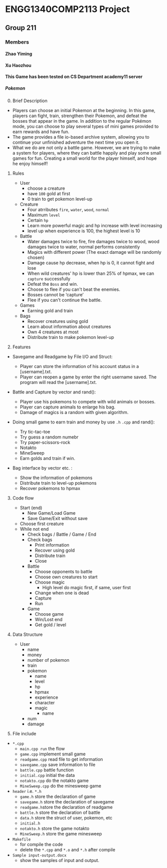 # ENGG1340COMP2113 Project

## Group 211

### Members
#### Zhao Yiming
#### Xu   Haozhou

#### This Game has been tested on CS Department academy11 server

##### Pokemon
0. Brief Description

- Players can choose an initial Pokemon at the beginning. In this game, players can fight, train, strengthen their Pokemon, and defeat the bosses that appear in the game. In addition to the regular Pokémon mode, you can choose to play several types of mini games provided to earn rewards and have fun.
- The game provides a file io-based archive system, allowing you to continue your unfinished adventure the next time you open it.
- What we do are not only a battle game. However, we are trying to make a system for players, where they can battle happily and play some small games for fun. Creating a small world for the player himself, and hope he enjoy himself!

1. Rules

   - User
     - choose a creature
     - have `100` gold at first
     - 0 train to get pokemon level-up
   - Creature
     - Four atrributes `fire`, `water`, `wood`, `normal`
     - Maximum `level`
     - Certain `hp`
     - Learn more powerful magic and hp increase with level increasing
     - level up when experience is 100, the highest level is 10
   - Battle
     - Water damages twice to fire, fire damages twice to wood, wood damages twice to water, normal performs consistently
     - Magics with different power (The exact damage will be randomly chosen)
     - Damage cause hp decrease, when hp is 0, it cannot fight and lose
     - When wild creatures' hp is lower than 25% of hpmax, we can `capture` successfully
     - Defeat the `Boss` and win.
     - Choose to flee if you can't beat the enemies.
	 - Bosses cannot be ‘capture’
     - Flee if you can't continue the battle.
   - Games
     - Earning gold and train
   - Bags
     - Recover creatures using gold
     - Learn about information about creatures
     - Own 4 creatures at most
     - Distribute train to make pokemon level-up

2. Features
  - Savegame and Readgame by File I/O and Struct:
    - Player can store the information of his account status in a [username].txt.
    - Player can reopen a game by enter the right username saved. The program will read the [username].txt.
  
  - Battle and Capture by vector and rand():
    - Player use his pokemons to compete with wild animals or bosses.
    - Player can capture animals to enlarge his bag.
    - Damage of magics is a random with given algorithm.
  
  - Doing small game to earn train and money by use `.h` `.cpp` and rand():
    - 	Try tic-tac-toe
    - 	Try guess a random numebr
    - 	Try paper-scissors-rock
    - 	Notakto
    - 	MineSweep
    - 	Earn  golds and  train if win.
  
  - Bag interface by vector etc. :
    - Show the information of pokemons
    - Distribute train to level-up pokemons 		
    - Recover pokemons to hpmax
	

 3. Code flow
    - Start (end)
      - New Game/Load Game
      - Save Game/Exit without save 
    - Choose first creature
    - While not end
      - Check bags / Battle / Game / End
      - Check bags
        - Print information
        - Recover using gold
        - Distribute train
        - Close
      - Battle
        - Choose opponents to battle
        - Choose own creatures to start
        - Choose magic
          - High level do magic first, if same, user first
        - Change when one is dead
        - Capture
        - Run
      - Game
        - Choose game
        - Win/Lost end
        - Get gold / level  


4. Data Structure
   - User
     - name
     - money
     - number of pokemon
     - train
     - pokemon
       - name
       - level
       - hp
       - hpmax
       - experience
       - character
       - magic
         - name
	 - num
	 - damage

5. File include
 - `*.cpp`
   - `main.cpp run` the flow
   - `game.cpp` implement small game
   - `readgame.cpp` read file to get information
   - `savegame.cpp` save information to file
   - `battle.cpp` battle function
   - `initial.cpp` initial the data
   - `notakto.cpp` do the notakto game
   - `MineSweep.cpp` do the minesweep game
 - `header` i.e. `*.h`
   - `game.h` store the declaration of game 	
   - `savegame.h` store the declaration of savegame 
   - `readgame.h`store the declaration of readgame 
   - `battle.h` store the declaration of battle
   - `data.h` store the struct of user, pokemon, etc
   - `initial.h`
   - `notakto.h` store the game notakto
   - `MineSweep.h` store the game minesweep
 - `Makefile`
   - for compile the code
   - delete the `*.cpp` and `*.o` and `*.h` after compile 
 - `Sample input-output.docx`
   - show the samples of input and output.  
